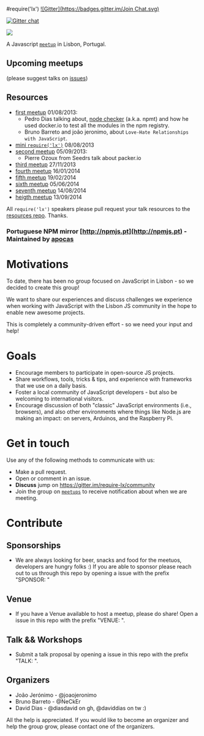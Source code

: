 #require('lx')
[![Gitter](https://badges.gitter.im/Join Chat.svg)](https://gitter.im/require-lx/community?utm_source=badge&utm_medium=badge&utm_campaign=pr-badge&utm_content=badge)

[![Gitter chat](https://badges.gitter.im/require-lx/community.png)](https://gitter.im/require-lx/community)

![](https://i.cloudup.com/t3SIoZKMd6-3000x3000.png)

A Javascript [`meetup`](http://www.meetup.com/require-lx/) in Lisbon, Portugal.

## Upcoming meetups

(please suggest talks on [issues](https://github.com/require-lx/community/issues?labels=talk&page=1&state=open))

## Resources

* [first meetup](http://www.meetup.com/require-lx/events/129985122/) 01/08/2013:
  * Pedro Dias talking about, [node checker](http://nodechecker.com/) (a.k.a. npmt) and how he used docker.io to test all the modules in the npm registry.
  * Bruno Barreto and joão jeronimo, about `Love-Hate Relationships with JavaScript`.
* [mini `require('lx')`](http://www.meetup.com/php-lx/events/123331262/) 08/08/2013
* [second meetup](http://www.meetup.com/require-lx/events/132698882/) 05/09/2013:
  * Pierre Ozoux from Seedrs talk about packer.io
* [third meetup](http://www.meetup.com/require-lx/events/152610542/) 27/11/2013
* [fourth meetup](http://www.meetup.com/require-lx/events/160302572/) 16/01/2014
* [fifth meetup](http://www.meetup.com/require-lx/events/165935392/) 19/02/2014
* [sixth meetup](http://www.meetup.com/require-lx/events/183884782/) 05/06/2014
* [seventh meetup](http://www.meetup.com/require-lx/events/197816912/) 14/08/2014
* [heigth meetup](http://www.meetup.com/require-lx/events/200248822/) 13/09/2014

All `require('lx')` speakers please pull request your talk resources to the [resources repo](https://github.com/require-lx/resources). Thanks.

### Portuguese NPM mirror [http://npmjs.pt](http://npmjs.pt) - Maintained by [apocas](https://github.com/apocas)

# Motivations

To date, there has been no group focused on JavaScript in Lisbon - so we decided to create this group!  

We want to share our experiences and discuss challenges we experience when working with JavaScript with the Lisbon JS community in the hope to enable new awesome projects. 

This is completely a community-driven effort - so we need your input and help!  

# Goals 
* Encourage members to participate in open-source JS projects.
* Share workflows, tools, tricks & tips, and experience with frameworks that we use on a daily basis. 
* Foster a local community of JavaScript developers - but also be welcoming to international visitors.  
* Encourage discussion of both "classic" JavaScript environments (i.e., browsers), and also other environments where things like Node.js are making an impact: on servers, Arduinos, and the Raspberry Pi. 

# Get in touch
Use any of the following methods to communicate with us: 

* Make a pull request.
* Open or comment in an issue.
* **Discuss** jump on https://gitter.im/require-lx/community
* Join the group on [`meetups`](http://www.meetup.com/require-lx/) to receive notification about when we are meeting.

# Contribute

## Sponsorships

* We are always looking for beer, snacks and food for the meetuos, developers are hungry folks :) If you are able to sponsor please reach out to us through this repo by opening a issue with the prefix "SPONSOR: "

## Venue

* If you have a Venue available to host a meetup, please do share! Open a issue in this repo with the prefix "VENUE: ".

## Talk && Workshops

* Submit a talk proposal by opening a issue in this repo with the prefix "TALK: ".

## Organizers

 * João Jerónimo  - @joaojeronimo
 * Bruno Barreto  - @NeCkEr
 * David Dias     - @diasdavid on gh, @daviddias on tw :)

All the help is appreciated. If you would like to become an organizer and help the group grow,
please contact one of the organizers.
